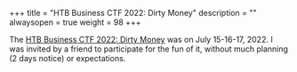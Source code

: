 +++
title = "HTB Business CTF 2022:  Dirty Money"
description = ""
alwaysopen = true
weight = 98
+++

The [HTB Business CTF 2022:  Dirty Money](https://ctf.hackthebox.com/event/details/htb-business-ctf-2022-dirty-money) was on July 15-16-17, 2022. I was invited by a friend to participate for the fun of it, without much planning (2 days notice) or expectations.